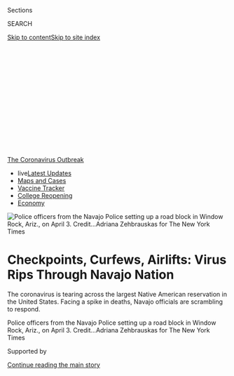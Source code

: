 <div id="app">

<div>

<div>

<div>

<div class="NYTAppHideMasthead css-ikk3s8 e1suatyy0">

<div class="section css-133zg39 e1suatyy2">

<div class="css-eph4ug er09x8g0">

<div class="css-6n7j50">

</div>

<span class="css-1dv1kvn">Sections</span>

<div class="css-10488qs">

<span class="css-1dv1kvn">SEARCH</span>

</div>

[Skip to content](#site-content)[Skip to site
index](#site-index)

</div>

<div class="css-10698na e1huz5gh0">

</div>

</div>

</div>

</div>

<div data-aria-hidden="false">

<div id="site-content" data-role="main">

<div>

<div class="css-1aor85t" style="opacity:0.000000001;z-index:-1;visibility:hidden">

<div class="css-1hqnpie">

<div class="css-epjblv">

<span class="css-17xtcya">[U.S.](/section/us)</span><span class="css-x15j1o">|</span><span class="css-fwqvlz">Checkpoints,
Curfews, Airlifts: Virus Rips Through Navajo
Nation</span>

</div>

<div class="css-k008qs">

<div class="css-1iwv8en">

<span class="css-18z7m18"></span>

<div>

</div>

</div>

<span class="css-1n6z4y">https://nyti.ms/2VaK14O</span>

<div class="css-1705lsu">

<div class="css-4xjgmj">

<div class="css-4skfbu" data-role="toolbar" data-aria-label="Social Media Share buttons, Save button, and Comments Panel with current comment count" data-testid="share-tools">

  - 
  - 
  - 
  - 
    
    <div class="css-6n7j50">
    
    </div>

  - 
  - 

</div>

</div>

</div>

</div>

</div>

</div>

<div id="NYT_TOP_BANNER_REGION" class="css-11qgg8s">

<div>

<div id="styln-prism-menu-1592847958612" class="section interactive-content interactive-size-medium css-1du2ztb">

<div class="css-17ih8de interactive-body">

<div id="scroll-container" class="css-1gj85ro">

[<span class="styln-title-wrap"><span class="css-1pje3qr">The
Coronavirus</span><span class="css-1pje3qr">
Outbreak</span></span>](https://www.nytimes.com/news-event/coronavirus?action=click&pgtype=Article&state=default&region=TOP_BANNER&context=storylines_menu)

  - <span class="css-kqxiym" data-emphasize="true">live</span>[Latest
    Updates](https://www.nytimes.com/2020/08/04/world/coronavirus-cases.html?action=click&pgtype=Article&state=default&region=TOP_BANNER&context=storylines_menu)
  - [Maps and
    Cases](https://www.nytimes.com/interactive/2020/us/coronavirus-us-cases.html?action=click&pgtype=Article&state=default&region=TOP_BANNER&context=storylines_menu)
  - [Vaccine
    Tracker](https://www.nytimes.com/interactive/2020/science/coronavirus-vaccine-tracker.html?action=click&pgtype=Article&state=default&region=TOP_BANNER&context=storylines_menu)
  - [College
    Reopening](https://www.nytimes.com/2020/08/02/us/covid-college-reopening.html?action=click&pgtype=Article&state=default&region=TOP_BANNER&context=storylines_menu)
  - [Economy](https://www.nytimes.com/live/2020/08/04/business/stock-market-today-coronavirus?action=click&pgtype=Article&state=default&region=TOP_BANNER&context=storylines_menu)

</div>

</div>

</div>

</div>

</div>

<div id="fullBleedHeaderContent">

<div class="css-9fsmc8">

![<span class="css-16f3y1r e13ogyst0" data-aria-hidden="true">Police
officers from the Navajo Police setting up a road block in Window Rock,
Ariz., on April
3. </span><span class="css-cnj6d5 e1z0qqy90" itemprop="copyrightHolder"><span class="css-1ly73wi e1tej78p0">Credit...</span><span><span>Adriana
Zehbrauskas for The New York
Times</span></span></span>](https://static01.nyt.com/images/2020/04/08/us/00VIRUS-NAVAJO1/merlin_171306282_59bb8294-1263-4fff-a930-80a4c10e0f98-articleLarge.jpg?quality=75&auto=webp&disable=upscale)

</div>

<div class="css-1pumfk">

<div class="css-1vkm6nb ehdk2mb0">

# Checkpoints, Curfews, Airlifts: Virus Rips Through Navajo Nation

</div>

The coronavirus is tearing across the largest Native American
reservation in the United States. Facing a spike in deaths, Navajo
officials are scrambling to respond.

</div>

<div class="css-nwzfg5 e1gnum310">

<span class="css-1f9pvn2 us">Police officers from the Navajo Police
setting up a road block in Window Rock, Ariz., on April
3. </span><span class="css-cnj6d5 e1z0qqy90" itemprop="copyrightHolder"><span class="css-1ly73wi e1tej78p0">Credit...</span><span><span>Adriana
Zehbrauskas for The New York Times</span></span></span>

</div>

<div id="sponsor-wrapper" class="css-1hyfx7x">

<div id="sponsor-slug" class="css-19vbshk">

Supported by

</div>

[Continue reading the main
story](#after-sponsor)

<div id="sponsor" class="ad sponsor-wrapper" style="text-align:center;height:100%;display:block">

</div>

<div id="after-sponsor">

</div>

</div>

<div class="css-1wx1auc e1gnum311">

<div class="css-18e8msd">

<div class="css-vp77d3 epjyd6m0">

<div class="css-1baulvz">

By [<span class="css-1baulvz last-byline" itemprop="name">Simon
Romero</span>](https://www.nytimes.com/by/simon-romero)

</div>

</div>

  - 
    
    <div class="css-ld3wwf e16638kd2">
    
    Published April 9, 2020Updated April 20,
    2020
    
    </div>

  - 
    
    <div class="css-4xjgmj">
    
    <div class="css-pvvomx" data-role="toolbar" data-aria-label="Social Media Share buttons, Save button, and Comments Panel with current comment count" data-testid="share-tools">
    
      - 
      - 
      - 
      - 
        
        <div class="css-6n7j50">
        
        </div>
    
      - 
      - 
    
    </div>
    
    </div>

</div>

</div>

</div>

<div class="section meteredContent css-1r7ky0e" name="articleBody" itemprop="articleBody">

<div class="css-1fanzo5 StoryBodyCompanionColumn">

<div class="css-53u6y8">

WINDOW ROCK, Ariz. — When Chad Yazzie joined the Navajo Police
Department just a few months ago, he expected to issue speeding tickets
or break up the occasional fistfight.

But the coronavirus is now tearing across the largest Indian reservation
in the United States. The Navajo Nation’s casualty count is eclipsing
that of states with much larger populations, placing the rookie cop on
the front lines.

</div>

</div>

<div>

</div>

<div class="css-1fanzo5 StoryBodyCompanionColumn">

<div class="css-53u6y8">

“My job is to tell our people to take this virus seriously or face the
consequences,” Officer Yazzie, 24, said as he set up a police roadblock
outside the town of Window Rock to enforce the tribal nation’s 8 p.m.
curfew.

</div>

</div>

<div id="virus-navajo-map" class="section interactive-content interactive-size-scoop css-174j8de" data-id="100000007075550">

<div class="css-17ih8de interactive-body" data-sourceid="100000007075550">

<div id="g-0408-nat-web-VIRUSNAVAJOmapCLR-box" class="ai2html">

<div id="g-0408-nat-web-VIRUSNAVAJOmapCLR-600" class="g-artboard" style="width:600px; height:324.000000000002px;" data-aspect-ratio="1.852" data-min-width="600">

<div style="">

</div>

![](data:image/gif;base64,R0lGODlhCgAKAIAAAB8fHwAAACH5BAEAAAAALAAAAAAKAAoAAAIIhI+py+0PYysAOw==)

<div id="g-ai0-1" class="g-LABELS g-aiAbs g-aiPointText" style="top:7.2043%;margin-top:-10.3px;left:29.9381%;margin-left:-34px;width:68px;">

utah

</div>

<div id="g-ai0-2" class="g-LABELS g-aiAbs g-aiPointText" style="top:8.5404%;margin-top:-5.7px;left:7.0627%;margin-left:-34px;width:68px;">

25
miles

</div>

<div id="g-ai0-3" class="g-LABELS g-aiAbs g-aiPointText" style="top:10.2908%;margin-top:-10.3px;left:84.6749%;margin-left:-59.5px;width:119px;">

colorado

</div>

<div id="g-ai0-4" class="g-LABELS g-aiAbs g-aiPointText" style="top:39.2688%;margin-top:-7.2px;left:59.7069%;margin-left:-69px;width:138px;">

navajo
nation

</div>

<div id="g-ai0-5" class="g-LABELS g-aiAbs g-aiPointText" style="top:48.871%;margin-top:-10.3px;left:9.3143%;margin-left:-49.5px;width:99px;">

arizona

</div>

<div id="g-ai0-6" class="g-LABELS g-aiAbs g-aiPointText" style="top:59.982%;margin-top:-20.3px;left:91.6019%;margin-left:-45.5px;width:91px;">

new

mexico

</div>

<div id="g-ai0-7" class="g-LABELS g-aiAbs g-aiPointText" style="top:67.6746%;margin-top:-18.3px;left:40.9756%;margin-left:-54.5px;width:109px;">

hopi

reservation

</div>

<div id="g-ai0-8" class="g-LABELS g-aiAbs g-aiPointText" style="top:76.923%;margin-top:-7.2px;right:33.4412%;width:108px;">

Window
Rock

</div>

<div id="g-ai0-9" class="g-LABELS g-aiAbs g-aiPointText" style="top:89.5882%;margin-top:-7.3px;right:78.7144%;width:73px;">

Flagstaff

</div>

</div>

<div id="g-0408-nat-web-VIRUSNAVAJOmapCLR-335" class="g-artboard" style="max-width: 335px;max-height: 250px" data-aspect-ratio="1.34" data-min-width="0" data-max-width="599">

<div style="padding: 0 0 74.6269% 0;">

</div>

![](data:image/gif;base64,R0lGODlhCgAKAIAAAB8fHwAAACH5BAEAAAAALAAAAAAKAAoAAAIIhI+py+0PYysAOw==)

<div id="g-ai1-1" class="g-LABELS_copy g-aiAbs g-aiPointText" style="top:9.1367%;margin-top:-10.8px;left:45.3673%;margin-left:-34px;width:68px;">

utah

</div>

<div id="g-ai1-2" class="g-LABELS_copy g-aiAbs g-aiPointText" style="top:11.5367%;margin-top:-10.8px;left:85.6226%;margin-left:-37.5px;width:75px;">

colo.

</div>

<div id="g-ai1-3" class="g-LABELS_copy g-aiAbs g-aiPointText" style="top:9.6686%;margin-top:-5.2px;left:12.8827%;margin-left:-34px;width:68px;">

25
miles

</div>

<div id="g-ai1-4" class="g-LABELS_copy g-aiAbs g-aiPointText" style="top:35.6793%;margin-top:-6.2px;left:56.7637%;margin-left:-61px;width:122px;">

navajo
nation

</div>

<div id="g-ai1-5" class="g-LABELS_copy g-aiAbs g-aiPointText" style="top:53.9367%;margin-top:-10.8px;left:92.8385%;margin-left:-31.5px;width:63px;">

n.M.

</div>

<div id="g-ai1-6" class="g-LABELS_copy g-aiAbs g-aiPointText" style="top:62.476%;margin-top:-12.2px;left:40.1227%;margin-left:-42px;width:84px;">

hopi

reservation

</div>

<div id="g-ai1-7" class="g-LABELS_copy g-aiAbs g-aiPointText" style="top:72.8793%;margin-top:-4.2px;right:29.3433%;width:96px;">

Window
Rock

</div>

<div id="g-ai1-8" class="g-LABELS_copy g-aiAbs g-aiPointText" style="top:80.0836%;margin-top:-6.2px;right:80.8724%;width:62px;">

Flagstaff

</div>

<div id="g-ai1-9" class="g-LABELS_copy g-aiAbs g-aiPointText" style="top:93.9367%;margin-top:-10.8px;left:34.1859%;margin-left:-34px;width:68px;">

ariz.

</div>

</div>

</div>

</div>

By The New York Times

</div>

<div class="css-1fanzo5 StoryBodyCompanionColumn">

<div class="css-53u6y8">

Faced with an alarming spike in deaths from what the tribal health
department calls Dikos Ntsaaígíí-19 — or Covid-19 — Navajo officials are
putting up checkpoints, assembling field hospitals and threatening
curfew violators with 30 days in jail or a $1,000 fine.

The measures are part of a scramble to protect more than 150,000 people
on the vast Navajo reservation, which stretches 27,000 square miles
across Arizona, New Mexico and Utah, and tens of thousands of others who
live in towns bordering the Navajo Nation. As of Wednesday night, the
virus had killed 20 people on the reservation, compared with 16 in the
entire state of New Mexico, which has a population 13 times larger.

</div>

</div>

<div class="css-79elbk" data-testid="photoviewer-wrapper">

<div class="css-z3e15g" data-testid="photoviewer-wrapper-hidden">

</div>

<div class="css-1a48zt4 ehw59r15" data-testid="photoviewer-children">

![<span class="css-16f3y1r e13ogyst0" data-aria-hidden="true">“My job is
to tell our people to take this virus seriously or face the
consequences,” said Chad Yazzie, an officer with the Navajo Police
Department.</span><span class="css-cnj6d5 e1z0qqy90" itemprop="copyrightHolder"><span class="css-1ly73wi e1tej78p0">Credit...</span><span>Adriana
Zehbrauskas for The New York
Times</span></span>](https://static01.nyt.com/images/2020/04/08/us/00VIRUS-NAVAJO2/merlin_171306528_729ae8c6-95a6-4e6f-94f6-4a222b075bf3-articleLarge.jpg?quality=75&auto=webp&disable=upscale)

</div>

</div>

<div class="css-1fanzo5 StoryBodyCompanionColumn">

<div class="css-53u6y8">

Navajo officials, who have traced the surge in the reservation’s
coronavirus cases to a March 7 rally held by an evangelical church, warn
that infections will rise in the weeks ahead, potentially reaching a
peak in about a month.

</div>

</div>

<div class="css-1fanzo5 StoryBodyCompanionColumn">

<div class="css-53u6y8">

Several factors — including a high prevalence of diseases like diabetes,
scarcity of running water, and homes with several generations living
under the same roof — have enabled the virus to spread with exceptional
speed, according to epidemiologists.

</div>

</div>

<div>

</div>

<div class="css-1fanzo5 StoryBodyCompanionColumn">

<div class="css-53u6y8">

While the Navajo Nation may not technically be at war with the virus, it
does not feel at peace either.

The Arizona National Guard this month began airlifting protective masks,
gowns and other equipment, using Blackhawk helicopters to deliver it to
Kayenta, a town of 5,200 people near the sandstone buttes of Monument
Valley.

<div id="NYT_MAIN_CONTENT_1_REGION" class="css-9tf9ac">

<div>

<div id="styln-covid-updates-world" class="section interactive-content interactive-size-medium css-1ftcdic">

<div class="css-17ih8de interactive-body">

<div id="styln-briefing-block" data-asset-id="QXJ0aWNsZTpueXQ6Ly9hcnRpY2xlLzNhNGMwYWI5LWIwY2QtNWQwOS1hZTgwLTdjMGU3ZTA1OWQ2OA==">

<div class="briefing-block-header-section">

# [Latest Updates: Global Coronavirus Outbreak](https://www.nytimes.com/2020/08/04/world/coronavirus-cases.html?action=click&pgtype=Article&state=default&region=MAIN_CONTENT_1&context=storylines_live_updates)

<div class="briefing-block-ts">

Updated 2020-08-05T04:01:36.184Z

</div>

</div>

  - [As talks drag on, McConnell signals openness to jobless aid
    extension, and negotiators agree on a
    deadline.](https://www.nytimes.com/2020/08/04/world/coronavirus-cases.html?action=click&pgtype=Article&state=default&region=MAIN_CONTENT_1&context=storylines_live_updates#link-762df92)
  - [Novavax sees encouraging results from two studies of its
    experimental
    vaccine.](https://www.nytimes.com/2020/08/04/world/coronavirus-cases.html?action=click&pgtype=Article&state=default&region=MAIN_CONTENT_1&context=storylines_live_updates#link-1228a480)
  - [Mississippians must now wear masks in public, governor
    says.](https://www.nytimes.com/2020/08/04/world/coronavirus-cases.html?action=click&pgtype=Article&state=default&region=MAIN_CONTENT_1&context=storylines_live_updates#link-794484ed)

<div class="briefing-block-footer">

<div class="briefing-block-footer-meta">

[See more
updates](https://www.nytimes.com/2020/08/04/world/coronavirus-cases.html?action=click&pgtype=Article&state=default&region=MAIN_CONTENT_1&context=storylines_live_updates)

</div>

<div class="briefing-block-briefinglinks">

<span>More live coverage:</span>
[Markets](https://www.nytimes.com/live/2020/08/04/business/stock-market-today-coronavirus?action=click&pgtype=Article&state=default&region=MAIN_CONTENT_1&context=storylines_live_updates)

</div>

</div>

</div>

</div>

</div>

</div>

</div>

Guard members also converted a community center in Chinle into a 50-bed
field hospital for quarantining people who have tested positive for the
virus. And personnel visited a triage tent set up by Tuba City, near the
Navajo Nation’s western edge.

Going further, Navajo authorities said their entire nation would be
under curfew for 57 continuous hours, from Friday at 8 p.m. until Monday
at 5 a.m. The holiday weekend offers the opportunity to practice extreme
social distancing, the authorities said. Unlike many stay-at-home orders
around the nation, the Navajo curfews are being enforced with
checkpoints and patrols. Violators can face jail time and hefty fines.

</div>

</div>

<div class="css-1fanzo5 StoryBodyCompanionColumn">

<div class="css-53u6y8">

Fearing pushback, the chief of the Navajo Police, Phillip Francisco,
said that anyone knowingly exposing officers to the coronavirus would be
charged with battery against a police
officer.

</div>

</div>

<div class="css-79elbk" data-testid="photoviewer-wrapper">

<div class="css-z3e15g" data-testid="photoviewer-wrapper-hidden">

</div>

<div class="css-1a48zt4 ehw59r15" data-testid="photoviewer-children">

<div class="css-1xdhyk6 erfvjey0">

<span class="css-1ly73wi e1tej78p0">Image</span>

<div class="css-zjzyr8">

<div data-testid="lazyimage-container" style="height:257.77777777777777px">

</div>

</div>

</div>

<span class="css-16f3y1r e13ogyst0" data-aria-hidden="true">Factors like
a high prevalence of diabetes, a scarcity of running water and
multigenerational living arrangements have enabled the virus to spread
with exceptional speed through the Navajo
Nation.</span><span class="css-cnj6d5 e1z0qqy90" itemprop="copyrightHolder"><span class="css-1ly73wi e1tej78p0">Credit...</span><span>Adriana
Zehbrauskas for The New York Times</span></span>

</div>

</div>

<div class="css-1fanzo5 StoryBodyCompanionColumn">

<div class="css-53u6y8">

The Navajo Nation’s president, Jonathan Nez, who has begun wearing a
mask in public, said in a telephone interview that authorities were
working under the assumption that the reservation’s peak in cases could
be about a month away, in early to mid-May.

Mr. Nez said he was growing exasperated with
[delays](https://www.politico.com/news/2020/03/20/coronavirus-american-indian-health-138724)
in receiving federal emergency funds and by the requirements that tribal
nations, unlike cities and counties, must apply for grants to receive
money from federal stimulus legislation. The extra hurdles have led to
weeks of additional bureaucratic delays, he said.

</div>

</div>

<div>

</div>

<div class="css-1fanzo5 StoryBodyCompanionColumn">

<div class="css-53u6y8">

“We’re barely getting bits and pieces,” Mr. Nez said. “You have
counties, municipalities, already taking advantage of these funds, and
tribes are over here writing our applications and turning it in and
waiting weeks to get what we need.”

The crisis among the Diné, as many Navajos prefer to call themselves, is
echoing throughout Indian Country. Around the United States, and
especially in New Mexico, tribal leaders have started barring
nonresidents from reservations. In South Dakota, the Oglala Sioux tribe
announced a 72-hour lockdown after a resident of the Pine Ridge
reservation tested positive for the coronavirus. The Blackfeet and the
Northern Cheyenne tribal nations in Montana have announced curfews.

The Hopi reservation, which is surrounded entirely by the Navajo Nation
and includes some of the oldest continuously inhabited places in the
United States, issued its own stay-at-home order. Signaling
vulnerabilities elsewhere in the Southwest, large clusters of cases
emerged this week in San Felipe Pueblo and Zia Pueblo, two of New
Mexico’s 23 federally recognized tribal
nations.

</div>

</div>

<div class="css-79elbk" data-testid="photoviewer-wrapper">

<div class="css-z3e15g" data-testid="photoviewer-wrapper-hidden">

</div>

<div class="css-1a48zt4 ehw59r15" data-testid="photoviewer-children">

<div class="css-1xdhyk6 erfvjey0">

<span class="css-1ly73wi e1tej78p0">Image</span>

<div class="css-zjzyr8">

<div data-testid="lazyimage-container" style="height:257.77777777777777px">

</div>

</div>

</div>

<span class="css-16f3y1r e13ogyst0" data-aria-hidden="true">A grocery
store on the Navajo reservation in Window Rock,
Ariz.</span><span class="css-cnj6d5 e1z0qqy90" itemprop="copyrightHolder"><span class="css-1ly73wi e1tej78p0">Credit...</span><span>Adriana
Zehbrauskas for The New York Times</span></span>

</div>

</div>

<div class="css-1fanzo5 StoryBodyCompanionColumn">

<div class="css-53u6y8">

Native American leaders say they are also dealing with the potential for
racist attacks as outsiders try to cast blame for the pandemic on tribal
citizens.

Police in Page, an Arizona town bordering the Navajo Nation, said this
week that they had arrested a 34-year-old man, Daniel Franzen, on
suspicion of attempting to incite an act of terrorism. Mr. Franzen in a
Facebook post had called for using “lethal force” against Navajos
because they were, in his view, “100 percent infected” with the virus,
the Page Police Department said in a statement.

</div>

</div>

<div>

</div>

<div class="css-1fanzo5 StoryBodyCompanionColumn">

<div class="css-53u6y8">

Infectious disease specialists say the virus is thought to have arrived
on the reservation later than in other parts of the United States. It
began spreading rapidly after it was detected among members of the
Church of the Nazarene, an evangelical congregation in the outpost of
Chilchinbeto near the Arizona-Utah border.

Families traveled from far-flung parts of the Navajo Nation to attend
the rally, which included a prayer service in response to the pandemic
already spreading in parts of the country.

Dr. Laura Hammitt, director of the infectious disease prevention program
at the Johns Hopkins Center for American Indian Health, listed several
factors that have made citizens of the Navajo Nation especially
vulnerable to the coronavirus.

</div>

</div>

<div class="css-1fanzo5 StoryBodyCompanionColumn">

<div class="css-53u6y8">

The scarcity of running water on the reservation, she said, makes it
harder to wash hands. There are also pre-existing health conditions,
including respiratory problems caused by indoor pollution because of the
wood and coal used to heat many Navajo
homes.

</div>

</div>

<div class="css-79elbk" data-testid="photoviewer-wrapper">

<div class="css-z3e15g" data-testid="photoviewer-wrapper-hidden">

</div>

<div class="css-1a48zt4 ehw59r15" data-testid="photoviewer-children">

<div class="css-1xdhyk6 erfvjey0">

<span class="css-1ly73wi e1tej78p0">Image</span>

<div class="css-zjzyr8">

<div data-testid="lazyimage-container" style="height:257.77777777777777px">

</div>

</div>

</div>

<span class="css-16f3y1r e13ogyst0" data-aria-hidden="true">Facing a
spike in deaths, Navajo officials are scrambling to
respond. </span><span class="css-cnj6d5 e1z0qqy90" itemprop="copyrightHolder"><span class="css-1ly73wi e1tej78p0">Credit...</span><span>Adriana
Zehbrauskas for The New York Times</span></span>

</div>

</div>

<div class="css-1fanzo5 StoryBodyCompanionColumn">

<div class="css-53u6y8">

Exceptionally close-knit families, which have helped the Navajos endure
extreme hardships, may also now heighten exposure to the
virus.

<div id="NYT_MAIN_CONTENT_3_REGION" class="css-9tf9ac">

<div>

<div id="styln-prism-freeform-1594220623585" class="section interactive-content interactive-size-medium css-1ftcdic">

<div class="css-17ih8de interactive-body">

<div id="prism-freeform-block-85410" class="css-19mumt8" data-role="complementary" data-storyline="The Coronavirus Outbreak" data-truncated="true" tabindex="0">

<div class="css-a8d9oz">

<div class="css-eb027h">

[](https://www.nytimes.com/news-event/coronavirus?action=click&pgtype=Article&state=default&region=MAIN_CONTENT_3&context=storylines_faq)

### The Coronavirus Outbreak ›

#### Frequently Asked Questions

Updated August 4, 2020

  - #### I have antibodies. Am I now immune?
    
      - As of right now,[that seems likely, for at least several
        months.](https://www.nytimes.com/2020/07/22/health/covid-antibodies-herd-immunity.html?action=click&pgtype=Article&state=default&region=MAIN_CONTENT_3&context=storylines_faq)
        There have been frightening accounts of people suffering what
        seems to be a second bout of Covid-19. But experts say these
        patients may have a drawn-out course of infection, with the
        virus taking a slow toll weeks to months after initial exposure.
        People infected with the coronavirus typically
        [produce](https://www.nature.com/articles/s41586-020-2456-9)
        immune molecules called antibodies, which are [protective
        proteins made in response to an
        infection](https://www.nytimes.com/2020/05/07/health/coronavirus-antibody-prevalence.html?action=click&pgtype=Article&state=default&region=MAIN_CONTENT_3&context=storylines_faq)[.
        These antibodies
        may](https://www.nytimes.com/2020/05/07/health/coronavirus-antibody-prevalence.html?action=click&pgtype=Article&state=default&region=MAIN_CONTENT_3&context=storylines_faq)
        last in the body [only two to three
        months](https://www.nature.com/articles/s41591-020-0965-6),
        which may seem worrisome, but that’s perfectly normal after an
        acute infection subsides, said Dr. Michael Mina, an immunologist
        at Harvard University. It may be possible to get the coronavirus
        again, but it’s highly unlikely that it would be possible in a
        short window of time from initial infection or make people
        sicker the second time.

  - #### I’m a small-business owner. Can I get relief?
    
      - The [stimulus bills enacted in
        March](https://www.nytimes.com/article/small-business-loans-stimulus-grants-freelancers-coronavirus.html?action=click&pgtype=Article&state=default&region=MAIN_CONTENT_3&context=storylines_faq)
        offer help for the millions of American small businesses. Those
        eligible for aid are businesses and nonprofit organizations with
        fewer than 500 workers, including sole proprietorships,
        independent contractors and freelancers. Some larger companies
        in some industries are also eligible. The help being offered,
        which is being managed by the Small Business Administration,
        includes the Paycheck Protection Program and the Economic Injury
        Disaster Loan program. But lots of folks have [not yet seen
        payouts.](https://www.nytimes.com/interactive/2020/05/07/business/small-business-loans-coronavirus.html?action=click&pgtype=Article&state=default&region=MAIN_CONTENT_3&context=storylines_faq)
        Even those who have received help are confused: The rules are
        draconian, and some are stuck sitting on [money they don’t know
        how to
        use.](https://www.nytimes.com/2020/05/02/business/economy/loans-coronavirus-small-business.html?action=click&pgtype=Article&state=default&region=MAIN_CONTENT_3&context=storylines_faq)
        Many small-business owners are getting less than they expected
        or [not hearing anything at
        all.](https://www.nytimes.com/2020/06/10/business/Small-business-loans-ppp.html?action=click&pgtype=Article&state=default&region=MAIN_CONTENT_3&context=storylines_faq)

  - #### What are my rights if I am worried about going back to work?
    
      - Employers have to provide [a safe
        workplace](https://www.osha.gov/SLTC/covid-19/standards.html)
        with policies that protect everyone equally. [And if one of your
        co-workers tests positive for the coronavirus, the
        C.D.C.](https://www.nytimes.com/article/coronavirus-money-unemployment.html?action=click&pgtype=Article&state=default&region=MAIN_CONTENT_3&context=storylines_faq)
        has said that [employers should tell their
        employees](https://www.cdc.gov/coronavirus/2019-ncov/community/guidance-business-response.html)
        -- without giving you the sick employee’s name -- that they may
        have been exposed to the virus.

  - #### Should I refinance my mortgage?
    
      - [It could be a good
        idea,](https://www.nytimes.com/article/coronavirus-money-unemployment.html?action=click&pgtype=Article&state=default&region=MAIN_CONTENT_3&context=storylines_faq)
        because mortgage rates have [never been
        lower.](https://www.nytimes.com/2020/07/16/business/mortgage-rates-below-3-percent.html?action=click&pgtype=Article&state=default&region=MAIN_CONTENT_3&context=storylines_faq)
        Refinancing requests have pushed mortgage applications to some
        of the highest levels since 2008, so be prepared to get in line.
        But defaults are also up, so if you’re thinking about buying a
        home, be aware that some lenders have tightened their standards.

  - #### What is school going to look like in September?
    
      - It is unlikely that many schools will return to a normal
        schedule this fall, requiring the grind of [online
        learning](https://www.nytimes.com/2020/06/05/us/coronavirus-education-lost-learning.html?action=click&pgtype=Article&state=default&region=MAIN_CONTENT_3&context=storylines_faq),
        [makeshift child
        care](https://www.nytimes.com/2020/05/29/us/coronavirus-child-care-centers.html?action=click&pgtype=Article&state=default&region=MAIN_CONTENT_3&context=storylines_faq)
        and [stunted
        workdays](https://www.nytimes.com/2020/06/03/business/economy/coronavirus-working-women.html?action=click&pgtype=Article&state=default&region=MAIN_CONTENT_3&context=storylines_faq)
        to continue. California’s two largest public school districts —
        Los Angeles and San Diego — said on July 13, that [instruction
        will be remote-only in the
        fall](https://www.nytimes.com/2020/07/13/us/lausd-san-diego-school-reopening.html?action=click&pgtype=Article&state=default&region=MAIN_CONTENT_3&context=storylines_faq),
        citing concerns that surging coronavirus infections in their
        areas pose too dire a risk for students and teachers. Together,
        the two districts enroll some 825,000 students. They are the
        largest in the country so far to abandon plans for even a
        partial physical return to classrooms when they reopen in
        August. For other districts, the solution won’t be an
        all-or-nothing approach. [Many
        systems](https://bioethics.jhu.edu/research-and-outreach/projects/eschool-initiative/school-policy-tracker/),
        including the nation’s largest, New York City, are devising
        [hybrid
        plans](https://www.nytimes.com/2020/06/26/us/coronavirus-schools-reopen-fall.html?action=click&pgtype=Article&state=default&region=MAIN_CONTENT_3&context=storylines_faq)
        that involve spending some days in classrooms and other days
        online. There’s no national policy on this yet, so check with
        your municipal school system regularly to see what is happening
        in your
community.

<div id="styln-survey-component-85410" class="styln-survey-component" data-surveyname="faq" data-surveystoryline="coronavirus">

</div>

</div>

<div class="css-6mllg9">

</div>

<div class="css-pmm6ed">

<span class="css-5gimkt"></span>

</div>

</div>

</div>

</div>

</div>

</div>

</div>

“Instead of urban crowding in high-density cities like New York, you
have indoor crowding with several generations living under the same
roof,” she said.

That explains the special need for field hospitals where patients who
have tested positive for the virus can recuperate away from their
families. Officials are also searching for ways to mitigate the spread
of the virus in the so-called border towns where many Diné live.

For instance, in addition to the field hospitals assembled by the
Arizona National Guard, the iconic El Rancho Hotel in the town of Gallup
near the Navajo Nation is planning to house homeless people who have
developed respiratory problems in one of its buildings.

Despite such measures, fear is building on parts of the reservation, and
some are taking it upon themselves to protect their families.

</div>

</div>

<div class="css-1fanzo5 StoryBodyCompanionColumn">

<div class="css-53u6y8">

In a culture prizing communal contact, Julian Parrish, a computer
science high school teacher in Chinle, said he and his girlfriend had
taken the unusual step of going on Facebook to request that visitors
refrain from coming to their home unannounced.

Mr. Parrish, 34, explained that he is prediabetic, his girlfriend is
pregnant and her son has asthma that sometimes requires trips to the
emergency room.

“We don’t want to go anywhere near the hospital at this time,” Mr.
Parrish said. “No one knows where the hell this virus is going
next.”

</div>

</div>

<div class="css-79elbk" data-testid="photoviewer-wrapper">

<div class="css-z3e15g" data-testid="photoviewer-wrapper-hidden">

</div>

<div class="css-1a48zt4 ehw59r15" data-testid="photoviewer-children">

<div class="css-1xdhyk6 erfvjey0">

<span class="css-1ly73wi e1tej78p0">Image</span>

<div class="css-zjzyr8">

<div data-testid="lazyimage-container" style="height:257.77777777777777px">

</div>

</div>

</div>

<span class="css-16f3y1r e13ogyst0" data-aria-hidden="true">The
200-strong Navajo Nation police force is now charged with enforcing the
8 p.m. curfew every night in towns and along lonely stretches of road
that connect far-flung homesteads and sheep
ranches.</span><span class="css-cnj6d5 e1z0qqy90" itemprop="copyrightHolder"><span class="css-1ly73wi e1tej78p0">Credit...</span><span>Adriana
Zehbrauskas for The New York Times</span></span>

</div>

</div>

<div class="css-1fanzo5 StoryBodyCompanionColumn">

<div class="css-53u6y8">

As the death count climbs, the virus is drawing grim comparisons with
previous epidemics that shaped the history of the Diné. From the start
of the European conquest, outbreaks of smallpox, bubonic plague and
typhus ravaged the tribe.

A century ago, the influenza pandemic of 1918 spread to the [most remote
corners](https://www.jstor.org/stable/pdf/10.5250/amerindiquar.38.4.0459.pdf?refreqid=excelsior%3A70667e3ff079d8c69050297f2972d443)
of the reservation, killing thousands. Estimates put the mortality rate
as high as 10 percent; accounts from that time described how some
survivors died from starvation with no one left to care for them.

More recently, a [hantavirus
outbreak](https://www.aaas.org/virus-rocked-four-corners-reemerges) in
the region in 1993 stirred fear across the Navajo Nation. The virus,
carried by deer mice, left 13 dead including young, otherwise healthy
people who developed sudden respiratory failure.

</div>

</div>

<div class="css-1fanzo5 StoryBodyCompanionColumn">

<div class="css-53u6y8">

Despite the rising death toll from the newest virus, epidemiologists say
the Diné may have advantages in the mitigation fight that other tribal
nations do not.

They point to the nation’s relatively large number of diabetes
specialists, who could help with outreach or trace the spread of the
virus. Robust civil society groups within the reservation have also
sprung into action, with volunteers replenishing water tanks for
hundreds of families.

As one of the largest tribal nations in the United States, the Diné, who
number more than 330,000 on the reservation and beyond, can also draw on
resources unavailable to other tribes.

That includes the 200-strong police force now charged with enforcing the
curfew every night in towns and along lonely stretches of road that
connect far-flung homesteads and sheep ranches.

“We have to get the situation under control,” Officer Yazzie said,
between chasing down curfew violators, writing citations and telling
motorists over a loudspeaker to “just go home” where it was safe.

“If we don’t do this,” he said, “it’s our own families at
risk.”

</div>

</div>

<div class="css-79elbk" data-testid="photoviewer-wrapper">

<div class="css-z3e15g" data-testid="photoviewer-wrapper-hidden">

</div>

<div class="css-1a48zt4 ehw59r15" data-testid="photoviewer-children">

<div class="css-1xdhyk6 erfvjey0">

<span class="css-1ly73wi e1tej78p0">Image</span>

<div class="css-zjzyr8">

<div data-testid="lazyimage-container" style="height:257.77777777777777px">

</div>

</div>

</div>

<span class="css-16f3y1r e13ogyst0" data-aria-hidden="true">Navajo
officials warn that infections will surge in the weeks ahead,
potentially reaching a peak in about a
month.</span><span class="css-cnj6d5 e1z0qqy90" itemprop="copyrightHolder"><span class="css-1ly73wi e1tej78p0">Credit...</span><span>Adriana
Zehbrauskas for The New York Times</span></span>

</div>

</div>

</div>

<div>

</div>

<div>

</div>

<div>

</div>

<div>

<div id="bottom-wrapper" class="css-1ede5it">

<div id="bottom-slug" class="css-l9onyx">

Advertisement

</div>

[Continue reading the main
story](#after-bottom)

<div id="bottom" class="ad bottom-wrapper" style="text-align:center;height:100%;display:block;min-height:90px">

</div>

<div id="after-bottom">

</div>

</div>

</div>

</div>

</div>

## Site Index

<div>

</div>

## Site Information Navigation

  - [© <span>2020</span> <span>The New York Times
    Company</span>](https://help.nytimes.com/hc/en-us/articles/115014792127-Copyright-notice)

<!-- end list -->

  - [NYTCo](https://www.nytco.com/)
  - [Contact
    Us](https://help.nytimes.com/hc/en-us/articles/115015385887-Contact-Us)
  - [Work with us](https://www.nytco.com/careers/)
  - [Advertise](https://nytmediakit.com/)
  - [T Brand Studio](http://www.tbrandstudio.com/)
  - [Your Ad
    Choices](https://www.nytimes.com/privacy/cookie-policy#how-do-i-manage-trackers)
  - [Privacy](https://www.nytimes.com/privacy)
  - [Terms of
    Service](https://help.nytimes.com/hc/en-us/articles/115014893428-Terms-of-service)
  - [Terms of
    Sale](https://help.nytimes.com/hc/en-us/articles/115014893968-Terms-of-sale)
  - [Site
    Map](https://spiderbites.nytimes.com)
  - [Help](https://help.nytimes.com/hc/en-us)
  - [Subscriptions](https://www.nytimes.com/subscription?campaignId=37WXW)

</div>

</div>

</div>

</div>
